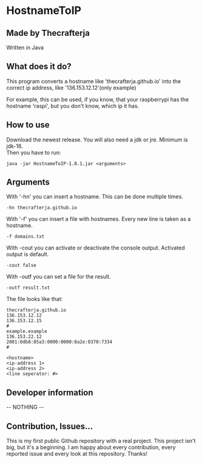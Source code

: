 # HostnameToIP
<h2>Made by Thecrafterja</h2>
Written in Java

## What does it do?
This program converts a hostname like 'thecrafterja.github.io' into the correct ip address, like '136.153.12.12'(only example)

For example, this can be used, if you know, that your raspberrypi has the hostname 'raspi', but you don't know, which ip it has.


## How to use
Download the newest release. You will also need a jdk or jre. Minimum is jdk-16.<br>
Then you have to run:
```
java -jar HostnameToIP-1.0.1.jar <arguments>
```

## Arguments
With '-hn' you can insert a hostname. This can be done multiple times.
```
-hn thecrafterja.github.io
```

With '-f' you can insert a file with hostnames. Every new line is taken as a hostname.
```
-f domains.txt
```

With -cout you can activate or deactivate the console output. Activated output is default.
```
-cout false
```

With -outf you can set a file for the result.
```
-outf result.txt
```
The file looks like that:
```
thecrafterja.github.io
136.153.12.12
136.153.12.15
#
example.example
136.153.22.12
2001:0db8:85a3:0000:0000:8a2e:0370:7334
#
```
```
<hostname>
<ip-address 1>
<ip-address 2>
<line seperator: #>
```

## Developer information
-- NOTHING --

## Contribution, Issues...
This is my first public Github repository with a real project. This project isn't big, but it's a beginning. I am happy about every contribution, every reported issue and every look at this repository. Thanks!
